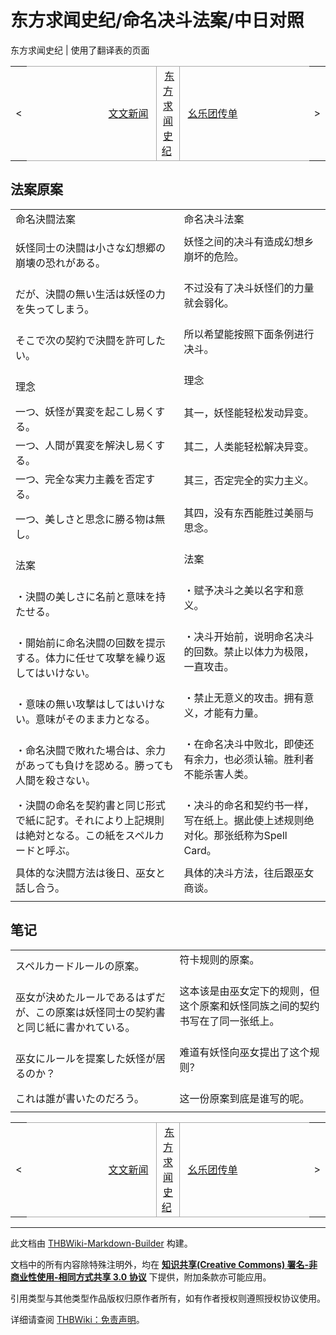 # 东方求闻史纪/命名决斗法案/中日对照

<!-- source html: G:\repos\THBWiki-Markdown-Builder\THBWikiMarkdown\Temp\main\c\c0\ns0%3A%E4%B8%9C%E6%96%B9%E6%B1%82%E9%97%BB%E5%8F%B2%E7%BA%AA%2F%E5%91%BD%E5%90%8D%E5%86%B3%E6%96%97%E6%B3%95%E6%A1%88%2F%E4%B8%AD%E6%97%A5%E5%AF%B9%E7%85%A7.html -->

东方求闻史纪 | 使用了翻译表的页面

<center>

<table>
<tbody><tr>
<td>&lt;
</td>
<td style="border-top: 1px solid #aaaaaa; border-bottom: 1px solid #aaaaaa; width: 50%; text-align: right"><a href="./东方求闻史纪-文文新闻-中日对照.md" title="东方求闻史纪/文文新闻/中日对照">文文新闻</a>&#160;
</td>
<td style="text-align: center; border-left: 1px solid #aaaaaa; border-right: 1px solid #aaaaaa; border-top: 1px solid #aaaaaa; border-bottom: 1px solid #aaaaaa;">&#160;<a href="./东方求闻史纪.md" title="东方求闻史纪">东方求闻史纪</a>&#160;
</td>
<td style="border-top: 1px solid #aaaaaa; border-bottom: 1px solid #aaaaaa; width: 50%; text-align: left">&#160;<a href="./东方求闻史纪-幺乐团传单-中日对照.md" title="东方求闻史纪/幺乐团传单/中日对照">幺乐团传单</a>
</td>
<td>&gt;
</td></tr></tbody></table>

  
</center>

## 法案原案

<table><tbody><tr class="tt-content-header" id="法案原案-1" data-pos="&#91;&quot;\u6cd5\u6848\u539f\u6848&quot;,1&#93;"><td class="tt-jah" lang="ja"><div class="poem">命名決闘法案</div></td><td class="tt-zhh" lang="zh"><div class="poem">命名决斗法案<br></div></td></tr><tr class="tt-text-header" id="法案原案-2" data-pos="&#91;&quot;\u6cd5\u6848\u539f\u6848&quot;,2&#93;"><td colspan="2" class="tt-text" lang="zh"><div class="poem"></div></td></tr><tr class="tt-content" id="法案原案-3" data-pos="&#91;&quot;\u6cd5\u6848\u539f\u6848&quot;,3&#93;"><td class="tt-ja" lang="ja"><div class="poem">妖怪同士の決闘は小さな幻想郷の崩壊の恐れがある。</div></td><td class="tt-zh" lang="zh"><div class="poem">妖怪之间的决斗有造成幻想乡崩坏的危险。<br><br></div></td></tr><tr class="tt-content" id="法案原案-4" data-pos="&#91;&quot;\u6cd5\u6848\u539f\u6848&quot;,4&#93;"><td class="tt-ja" lang="ja"><div class="poem">だが、決闘の無い生活は妖怪の力を失ってしまう。</div></td><td class="tt-zh" lang="zh"><div class="poem">不过没有了决斗妖怪们的力量就会弱化。<br><br></div></td></tr><tr class="tt-content" id="法案原案-5" data-pos="&#91;&quot;\u6cd5\u6848\u539f\u6848&quot;,5&#93;"><td class="tt-ja" lang="ja"><div class="poem">そこで次の契約で決闘を許可したい。</div></td><td class="tt-zh" lang="zh"><div class="poem">所以希望能按照下面条例进行决斗。<br><br></div></td></tr><tr class="tt-content-header" id="法案原案-6" data-pos="&#91;&quot;\u6cd5\u6848\u539f\u6848&quot;,6&#93;"><td class="tt-jah" lang="ja"><div class="poem">理念</div></td><td class="tt-zhh" lang="zh"><div class="poem">理念<br><br></div></td></tr><tr class="tt-content" id="法案原案-7" data-pos="&#91;&quot;\u6cd5\u6848\u539f\u6848&quot;,7&#93;"><td class="tt-ja" lang="ja"><div class="poem">一つ、妖怪が異変を起こし易くする。</div></td><td class="tt-zh" lang="zh"><div class="poem">其一，妖怪能轻松发动异变。<br><br></div></td></tr><tr class="tt-content" id="法案原案-8" data-pos="&#91;&quot;\u6cd5\u6848\u539f\u6848&quot;,8&#93;"><td class="tt-ja" lang="ja"><div class="poem">一つ、人間が異変を解決し易くする。</div></td><td class="tt-zh" lang="zh"><div class="poem">其二，人类能轻松解决异变。<br><br></div></td></tr><tr class="tt-content" id="法案原案-9" data-pos="&#91;&quot;\u6cd5\u6848\u539f\u6848&quot;,9&#93;"><td class="tt-ja" lang="ja"><div class="poem">一つ、完全な実力主義を否定する。</div></td><td class="tt-zh" lang="zh"><div class="poem">其三，否定完全的实力主义。<br><br></div></td></tr><tr class="tt-content" id="法案原案-10" data-pos="&#91;&quot;\u6cd5\u6848\u539f\u6848&quot;,10&#93;"><td class="tt-ja" lang="ja"><div class="poem">一つ、美しさと思念に勝る物は無し。</div></td><td class="tt-zh" lang="zh"><div class="poem">其四，没有东西能胜过美丽与思念。<br><br></div></td></tr><tr class="tt-content-header" id="法案原案-11" data-pos="&#91;&quot;\u6cd5\u6848\u539f\u6848&quot;,11&#93;"><td class="tt-jah" lang="ja"><div class="poem">法案</div></td><td class="tt-zhh" lang="zh"><div class="poem">法案<br><br></div></td></tr><tr class="tt-content" id="法案原案-12" data-pos="&#91;&quot;\u6cd5\u6848\u539f\u6848&quot;,12&#93;"><td class="tt-ja" lang="ja"><div class="poem">・決闘の美しさに名前と意味を持たせる。</div></td><td class="tt-zh" lang="zh"><div class="poem">・赋予决斗之美以名字和意义。<br><br></div></td></tr><tr class="tt-content" id="法案原案-13" data-pos="&#91;&quot;\u6cd5\u6848\u539f\u6848&quot;,13&#93;"><td class="tt-ja" lang="ja"><div class="poem">・開始前に命名決闘の回数を提示する。体力に任せて攻撃を繰り返してはいけない。</div></td><td class="tt-zh" lang="zh"><div class="poem">・决斗开始前，说明命名决斗的回数。禁止以体力为极限，一直攻击。<br><br></div></td></tr><tr class="tt-content" id="法案原案-14" data-pos="&#91;&quot;\u6cd5\u6848\u539f\u6848&quot;,14&#93;"><td class="tt-ja" lang="ja"><div class="poem">・意味の無い攻撃はしてはいけない。意味がそのまま力となる。</div></td><td class="tt-zh" lang="zh"><div class="poem">・禁止无意义的攻击。拥有意义，才能有力量。<br><br></div></td></tr><tr class="tt-content" id="法案原案-15" data-pos="&#91;&quot;\u6cd5\u6848\u539f\u6848&quot;,15&#93;"><td class="tt-ja" lang="ja"><div class="poem">・命名決闘で敗れた場合は、余力があっても負けを認める。勝っても人間を殺さない。</div></td><td class="tt-zh" lang="zh"><div class="poem">・在命名决斗中败北，即使还有余力，也必须认输。胜利者不能杀害人类。<br><br></div></td></tr><tr class="tt-content" id="法案原案-16" data-pos="&#91;&quot;\u6cd5\u6848\u539f\u6848&quot;,16&#93;"><td class="tt-ja" lang="ja"><div class="poem">・決闘の命名を契約書と同じ形式で紙に記す。それにより上記規則は絶対となる。この紙をスペルカードと呼ぶ。</div></td><td class="tt-zh" lang="zh"><div class="poem">・决斗的命名和契约书一样，写在纸上。据此使上述规则绝对化。那张纸称为Spell Card。<br></div></td></tr><tr class="tt-text-header" id="法案原案-17" data-pos="&#91;&quot;\u6cd5\u6848\u539f\u6848&quot;,17&#93;"><td colspan="2" class="tt-text" lang="zh"><div class="poem"></div></td></tr><tr class="tt-content" id="法案原案-18" data-pos="&#91;&quot;\u6cd5\u6848\u539f\u6848&quot;,18&#93;"><td class="tt-ja" lang="ja"><div class="poem">具体的な決闘方法は後日、巫女と話し合う。</div></td><td class="tt-zh" lang="zh"><div class="poem">具体的决斗方法，往后跟巫女商谈。</div></td></tr><tr class="tt-text-header" id="法案原案-19" data-pos="&#91;&quot;\u6cd5\u6848\u539f\u6848&quot;,19&#93;"><td colspan="2" class="tt-text" lang="zh"><div class="poem"></div></td></tr></tbody></table>



## 笔记

<table><tbody><tr class="tt-content" id="笔记-1" data-pos="&#91;&quot;\u7b14\u8bb0&quot;,1&#93;"><td class="tt-ja" lang="ja"><div class="poem">スペルカードルールの原案。</div></td><td class="tt-zh" lang="zh"><div class="poem">符卡规则的原案。<br><br></div></td></tr><tr class="tt-content" id="笔记-2" data-pos="&#91;&quot;\u7b14\u8bb0&quot;,2&#93;"><td class="tt-ja" lang="ja"><div class="poem">巫女が決めたルールであるはずだが、この原案は妖怪同士の契約書と同じ紙に書かれている。</div></td><td class="tt-zh" lang="zh"><div class="poem">这本该是由巫女定下的规则，但这个原案和妖怪同族之间的契约书写在了同一张纸上。<br><br></div></td></tr><tr class="tt-content" id="笔记-3" data-pos="&#91;&quot;\u7b14\u8bb0&quot;,3&#93;"><td class="tt-ja" lang="ja"><div class="poem">巫女にルールを提案した妖怪が居るのか？</div></td><td class="tt-zh" lang="zh"><div class="poem">难道有妖怪向巫女提出了这个规则？<br><br></div></td></tr><tr class="tt-content" id="笔记-4" data-pos="&#91;&quot;\u7b14\u8bb0&quot;,4&#93;"><td class="tt-ja" lang="ja"><div class="poem">これは誰が書いたのだろう。</div></td><td class="tt-zh" lang="zh"><div class="poem">这一份原案到底是谁写的呢。</div></td></tr><tr class="tt-text-header" id="笔记-5" data-pos="&#91;&quot;\u7b14\u8bb0&quot;,5&#93;"><td colspan="2" class="tt-text" lang="zh"><div class="poem"></div></td></tr></tbody></table>


<center>

<table>
<tbody><tr>
<td>&lt;
</td>
<td style="border-top: 1px solid #aaaaaa; border-bottom: 1px solid #aaaaaa; width: 50%; text-align: right"><a href="./东方求闻史纪-文文新闻-中日对照.md" title="东方求闻史纪/文文新闻/中日对照">文文新闻</a>&#160;
</td>
<td style="text-align: center; border-left: 1px solid #aaaaaa; border-right: 1px solid #aaaaaa; border-top: 1px solid #aaaaaa; border-bottom: 1px solid #aaaaaa;">&#160;<a href="./东方求闻史纪.md" title="东方求闻史纪">东方求闻史纪</a>&#160;
</td>
<td style="border-top: 1px solid #aaaaaa; border-bottom: 1px solid #aaaaaa; width: 50%; text-align: left">&#160;<a href="./东方求闻史纪-幺乐团传单-中日对照.md" title="东方求闻史纪/幺乐团传单/中日对照">幺乐团传单</a>
</td>
<td>&gt;
</td></tr></tbody></table>

  
</center>
  
  

  





---

此文档由 [THBWiki-Markdown-Builder](https://github.com/Delsin-Yu/THBWiki-Markdown-Builder) 构建。

文档中的所有内容除特殊注明外，均在 [**知识共享(Creative Commons) 署名-非商业性使用-相同方式共享 3.0 协议**](https://creativecommons.org/licenses/by-sa/3.0/deed.zh-hans) 下提供，附加条款亦可能应用。

引用类型与其他类型作品版权归原作者所有，如有作者授权则遵照授权协议使用。

详细请查阅 [THBWiki：免责声明](https://thbwiki.cc/THBWiki:%E5%85%8D%E8%B4%A3%E5%A3%B0%E6%98%8E)。

